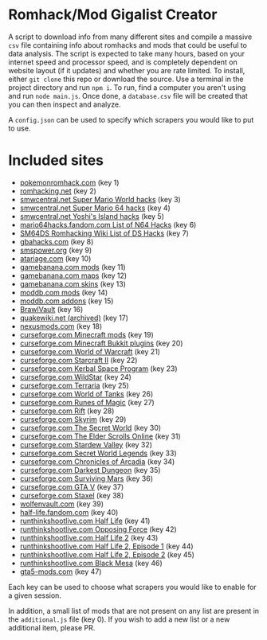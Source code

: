 # Romhack/Mod Gigalist Creator

A script to download info from many different sites and compile a massive `csv` file containing info about romhacks and mods that could be useful to data analysis. The script is expected to take many hours, based on your internet speed and processor speed, and is completely dependent on website layout (if it updates) and whether you are rate limited. To install, either `git clone` this repo or download the source. Use a terminal in the project directory and run `npm i`. To run, find a computer you aren't using and run `node main.js`. Once done, a `database.csv` file will be created that you can then inspect and analyze.

A `config.json` can be used to specify which scrapers you would like to put to use.

# Included sites
* [pokemonromhack.com](https://pokemonromhack.com/list) (key 1)
* [romhacking.net](https://www.romhacking.net/?page=hacks) (key 2)
* [smwcentral.net Super Mario World hacks](https://www.smwcentral.net/?p=section&s=smwhacks) (key 3)
* [smwcentral.net Super Mario 64 hacks](https://www.smwcentral.net/?p=section&s=sm64hacks) (key 4)
* [smwcentral.net Yoshi's Island hacks](https://www.smwcentral.net/?p=section&s=yihacks) (key 5)
* [mario64hacks.fandom.com List of N64 Hacks](https://mario64hacks.fandom.com/wiki/List_of_N64_Hacks) (key 6)
* [SM64DS Romhacking Wiki List of DS Hacks](https://sm64dsromhacking.miraheze.org/wiki/List_of_Hacks) (key 7)
* [gbahacks.com](https://www.gbahacks.com/p/pokemon-rom-hack-list.html) (key 8)
* [smspower.org](https://www.smspower.org/Hacks/GameModifications) (key 9)
* [atariage.com](https://atariage.com/software_hacks.php?SystemID=2600) (key 10)
* [gamebanana.com mods](https://gamebanana.com/mods?mid=SubmissionsList) (key 11)
* [gamebanana.com maps](https://gamebanana.com/maps?mid=SubmissionsList) (key 12)
* [gamebanana.com skins](https://gamebanana.com/skins?mid=SubmissionsList) (key 13)
* [moddb.com mods](https://www.moddb.com/mods) (key 14)
* [moddb.com addons](https://www.moddb.com/addons) (key 15)
* [BrawlVault](http://forums.kc-mm.com/Gallery/BrawlView.php?MainType=Pack) (key 16)
* [quakewiki.net (archived)](https://web.archive.org/web/20200804200521/https://www.quakewiki.net/quake-1/mods/) (key 17)
* [nexusmods.com](https://www.nexusmods.com/mods/) (key 18)
* [curseforge.com Minecraft mods](https://www.curseforge.com/minecraft/mc-mods) (key 19)
* [curseforge.com Minecraft Bukkit plugins](https://www.curseforge.com/minecraft/bukkit-plugins) (key 20)
* [curseforge.com World of Warcraft](https://www.curseforge.com/wow/addons) (key 21)
* [curseforge.com Starcraft II](https://www.curseforge.com/sc2/assets) (key 22)
* [curseforge.com Kerbal Space Program](https://www.curseforge.com/kerbal/ksp-mods) (key 23)
* [curseforge.com WildStar](https://www.curseforge.com/wildstar/ws-addons) (key 24)
* [curseforge.com Terraria](https://www.curseforge.com/terraria/maps) (key 25)
* [curseforge.com World of Tanks](https://www.curseforge.com/worldoftanks/wot-mods) (key 26)
* [curseforge.com Runes of Magic](https://www.curseforge.com/rom/addons) (key 27)
* [curseforge.com Rift](https://www.curseforge.com/rift/addons) (key 28)
* [curseforge.com Skyrim](https://www.curseforge.com/skyrim/mods) (key 29)
* [curseforge.com The Secret World](https://www.curseforge.com/tsw/tsw-mods) (key 30)
* [curseforge.com The Elder Scrolls Online](https://www.curseforge.com/teso/teso-addons) (key 31)
* [curseforge.com Stardew Valley](https://www.curseforge.com/stardewvalley/mods) (key 32)
* [curseforge.com Secret World Legends](https://www.curseforge.com/swlegends/tswl-mods) (key 33)
* [curseforge.com Chronicles of Arcadia](https://www.curseforge.com/chronicles-of-arcadia/addons) (key 34)
* [curseforge.com Darkest Dungeon](https://www.curseforge.com/darkestdungeon/dd-mods) (key 35)
* [curseforge.com Surviving Mars](https://www.curseforge.com/surviving-mars/mods) (key 36)
* [curseforge.com GTA V](https://www.curseforge.com/gta5/gta-v-mods) (key 37)
* [curseforge.com Staxel](https://www.curseforge.com/staxel/staxel-mods) (key 38)
* [wolfenvault.com](http://www.wolfenvault.com/mods.html) (key 39)
* [half-life.fandom.com](https://half-life.fandom.com/wiki/Mods) (key 40)
* [runthinkshootlive.com Half Life](https://www.runthinkshootlive.com/hl) (key 41)
* [runthinkshootlive.com Opposing Force](https://www.runthinkshootlive.com/of) (key 42)
* [runthinkshootlive.com Half Life 2](https://www.runthinkshootlive.com/hl2) (key 43)
* [runthinkshootlive.com Half Life 2, Episode 1](https://www.runthinkshootlive.com/ep1) (key 44)
* [runthinkshootlive.com Half Life 2, Episode 2](https://www.runthinkshootlive.com/ep2) (key 45)
* [runthinkshootlive.com Black Mesa](https://www.runthinkshootlive.com/bm) (key 46)
* [gta5-mods.com](https://www.gta5-mods.com/all/most-downloaded) (key 47)

Each key can be used to choose what scrapers you would like to enable for a given session.

In addition, a small list of mods that are not present on any list are present in the `additional.js` file (key 0). If you wish to add a new list or a new additional item, please PR.
